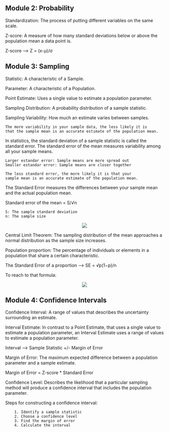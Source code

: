 ## Module 2: Probability

Standardization: The process of putting different variables on the same scale.

Z-score: A measure of how many standard deviations below or above the population mean a data point is.

Z-score --> Z = (x-μ)/σ

## Module 3: Sampling

Statistic: A characteristic of a Sample.

Parameter: A characteristic of a Population.

Point Estimate: Uses a single value to estimate a population parameter.

Sampling Distribution: A probability distribution of a sample statistic.

Sampling Variability: How much an estimate varies between samples.

    The more variability in your sample data, the less likely it is
    that the sample mean is an accurate estimate of the population mean.

In statistics, the standard deviation of a sample statistic is called the standard error. The standard error of the mean measures variability among
all your sample means.

    Larger estandar error: Sample means are more spread out
    Smaller estandar error: Sample means are closer together

    The less standard error, the more likely it is that your
    sample mean is an accurate estimate of the population mean.

The Standard Error measures the differences between your sample mean and the actual population mean.

Standard error of the mean = S/√n

    S: The sample standard deviation
    n: The sample size

<p align="center">
  <img src="https://github.com/user-attachments/assets/370dff3f-4bba-4ad5-a250-84f46d3205b2" />
</p>

Central Limit Theorem: The sampling distribution of the mean approaches a normal distribution as the sample size increases.

Population proportion: The percentage of individuals or elements in a population that share a certain characteristic.

The Standard Error of a proportion --> SE = √p(1−p)/n

To reach to that formula:

<p align="center">
  <img src="https://github.com/user-attachments/assets/8e2a686d-abbb-4503-9966-0064b0484913" />
</p>

## Module 4: Confidence Intervals

Confidence Interval: A range of values that describes the uncertainty surrounding an estimate.

Interval Estimate: In contrast to a Point Estimate, that uses a single value to estimate a population parameter, an Interval Estimate uses a range of
values to estimate a population parameter.

Interval --> Sample Statistic +/- Margin of Error

Margin of Error: The maximum expected difference between a population parameter and a sample estimate.

Margin of Error = Z-score * Standard Error

Confidence Level: Describes the likelihood that a particular sampling method will produce a confidence interval that includes the population
parameter.

Steps for constructing a confidence interval:

        1. Identify a sample statistic
        2. Choose a confidence level
        3. Find the margin of error
        4. Calculate the interval














